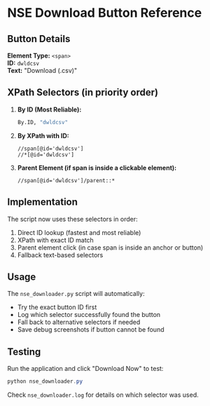 # NSE Download Button Reference

## Button Details

**Element Type:** `<span>`  
**ID:** `dwldcsv`  
**Text:** "Download (.csv)"

## XPath Selectors (in priority order)

1. **By ID (Most Reliable):**

   ```python
   By.ID, "dwldcsv"
   ```

2. **By XPath with ID:**

   ```xpath
   //span[@id='dwldcsv']
   //*[@id='dwldcsv']
   ```

3. **Parent Element (if span is inside a clickable element):**
   ```xpath
   //span[@id='dwldcsv']/parent::*
   ```

## Implementation

The script now uses these selectors in order:

1. Direct ID lookup (fastest and most reliable)
2. XPath with exact ID match
3. Parent element click (in case span is inside an anchor or button)
4. Fallback text-based selectors

## Usage

The `nse_downloader.py` script will automatically:

- Try the exact button ID first
- Log which selector successfully found the button
- Fall back to alternative selectors if needed
- Save debug screenshots if button cannot be found

## Testing

Run the application and click "Download Now" to test:

```powershell
python nse_downloader.py
```

Check `nse_downloader.log` for details on which selector was used.
